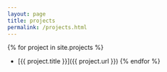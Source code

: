 ```yaml
---
layout: page
title: projects
permalink: /projects.html
---
```

{% for project in site.projects %}
 - [{{ project.title }}]({{ project.url }})
{% endfor %}